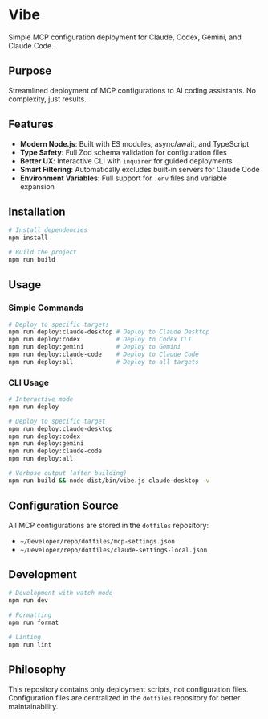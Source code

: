 # Vibe

Simple MCP configuration deployment for Claude, Codex, Gemini, and Claude Code.

## Purpose

Streamlined deployment of MCP configurations to AI coding assistants. No complexity, just results.

## Features

- **Modern Node.js**: Built with ES modules, async/await, and TypeScript
- **Type Safety**: Full Zod schema validation for configuration files
- **Better UX**: Interactive CLI with `inquirer` for guided deployments
- **Smart Filtering**: Automatically excludes built-in servers for Claude Code
- **Environment Variables**: Full support for `.env` files and variable expansion

## Installation

```bash
# Install dependencies
npm install

# Build the project
npm run build
```

## Usage

### Simple Commands

```bash
# Deploy to specific targets
npm run deploy:claude-desktop # Deploy to Claude Desktop
npm run deploy:codex          # Deploy to Codex CLI
npm run deploy:gemini         # Deploy to Gemini
npm run deploy:claude-code    # Deploy to Claude Code
npm run deploy:all            # Deploy to all targets
```

### CLI Usage

```bash
# Interactive mode
npm run deploy

# Deploy to specific target
npm run deploy:claude-desktop
npm run deploy:codex
npm run deploy:gemini
npm run deploy:claude-code
npm run deploy:all

# Verbose output (after building)
npm run build && node dist/bin/vibe.js claude-desktop -v
```

## Configuration Source

All MCP configurations are stored in the `dotfiles` repository:

- `~/Developer/repo/dotfiles/mcp-settings.json`
- `~/Developer/repo/dotfiles/claude-settings-local.json`

## Development

```bash
# Development with watch mode
npm run dev

# Formatting
npm run format

# Linting
npm run lint
```

## Philosophy

This repository contains only deployment scripts, not configuration files.
Configuration files are centralized in the `dotfiles` repository for better maintainability.
